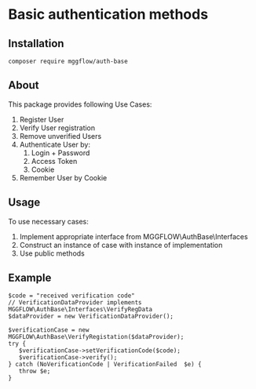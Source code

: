 # Basic authentication methods

## Installation

``
composer require mggflow/auth-base
``


## About

This package provides following Use Cases:
1. Register User
2. Verify User registration
3. Remove unverified Users
4. Authenticate User by:
   1. Login + Password
   2. Access Token
   3. Cookie
5. Remember User by Cookie

## Usage
To use necessary cases:
1. Implement appropriate interface from MGGFLOW\AuthBase\Interfaces
2. Construct an instance of case with instance of implementation
3. Use public methods

## Example

```
$code = "received verification code"
// VerificationDataProvider implements MGGFLOW\AuthBase\Interfaces\VerifyRegData
$dataProvider = new VerificationDataProvider();

$verificationCase = new MGGFLOW\AuthBase\VerifyRegistation($dataProvider);
try {
   $verificationCase->setVerificationCode($code);
   $verificationCase->verify();
} catсh (NoVerificationCode | VerificationFailed  $e) {
   throw $e;
}
```
